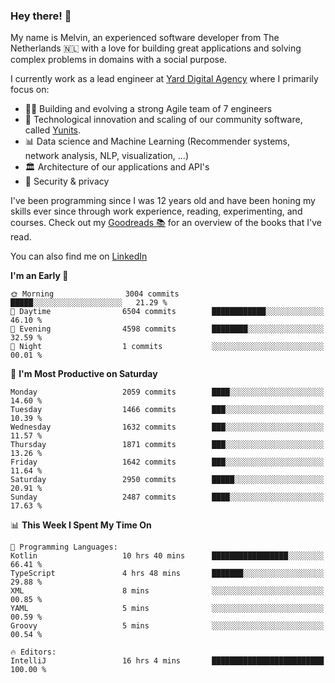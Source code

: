 ### Hey there! 👋

My name is Melvin, an experienced software developer from The Netherlands 🇳🇱 with a love for building great applications and solving complex problems in domains with a social purpose. 

I currently work as a lead engineer at [Yard Digital Agency](https://github.com/yardinternet) where I primarily focus on:

* 👏🏼 Building and evolving a strong Agile team of 7 engineers
* 🚀 Technological innovation and scaling of our community software, called [Yunits](https://www.yunits.com/).
* 📊 Data science and Machine Learning (Recommender systems, network analysis, NLP, visualization, ...)
* 🏛 Architecture of our applications and API's
* 🔐 Security & privacy

I've been programming since I was 12 years old and have been honing my skills ever since through work experience, reading, experimenting, and courses.
Check out my [Goodreads 📚](https://goodreads.com/melvinkoopmans) for an overview of the books that I've read. 

You can also find me on [LinkedIn](https://www.linkedin.com/in/melvinkoopmans)

<!--START_SECTION:waka-->
**I'm an Early 🐤** 

```text
🌞 Morning                3004 commits        █████░░░░░░░░░░░░░░░░░░░░   21.29 % 
🌆 Daytime                6504 commits        ████████████░░░░░░░░░░░░░   46.10 % 
🌃 Evening                4598 commits        ████████░░░░░░░░░░░░░░░░░   32.59 % 
🌙 Night                  1 commits           ░░░░░░░░░░░░░░░░░░░░░░░░░   00.01 % 
```
📅 **I'm Most Productive on Saturday** 

```text
Monday                   2059 commits        ████░░░░░░░░░░░░░░░░░░░░░   14.60 % 
Tuesday                  1466 commits        ███░░░░░░░░░░░░░░░░░░░░░░   10.39 % 
Wednesday                1632 commits        ███░░░░░░░░░░░░░░░░░░░░░░   11.57 % 
Thursday                 1871 commits        ███░░░░░░░░░░░░░░░░░░░░░░   13.26 % 
Friday                   1642 commits        ███░░░░░░░░░░░░░░░░░░░░░░   11.64 % 
Saturday                 2950 commits        █████░░░░░░░░░░░░░░░░░░░░   20.91 % 
Sunday                   2487 commits        ████░░░░░░░░░░░░░░░░░░░░░   17.63 % 
```


📊 **This Week I Spent My Time On** 

```text
💬 Programming Languages: 
Kotlin                   10 hrs 40 mins      █████████████████░░░░░░░░   66.41 % 
TypeScript               4 hrs 48 mins       ███████░░░░░░░░░░░░░░░░░░   29.88 % 
XML                      8 mins              ░░░░░░░░░░░░░░░░░░░░░░░░░   00.85 % 
YAML                     5 mins              ░░░░░░░░░░░░░░░░░░░░░░░░░   00.59 % 
Groovy                   5 mins              ░░░░░░░░░░░░░░░░░░░░░░░░░   00.54 % 

🔥 Editors: 
IntelliJ                 16 hrs 4 mins       █████████████████████████   100.00 % 
```


<!--END_SECTION:waka-->
